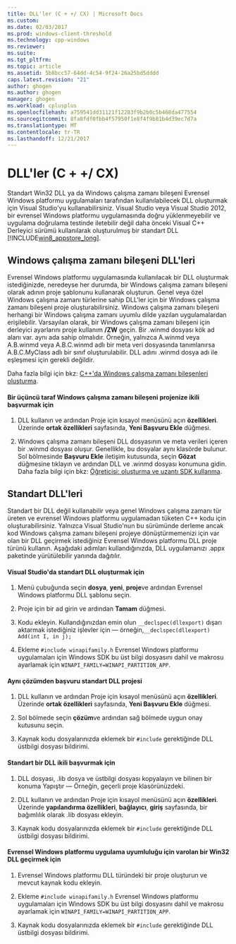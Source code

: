 ```yaml
---
title: DLL'ler (C + +/ CX) | Microsoft Docs
ms.custom: 
ms.date: 02/03/2017
ms.prod: windows-client-threshold
ms.technology: cpp-windows
ms.reviewer: 
ms.suite: 
ms.tgt_pltfrm: 
ms.topic: article
ms.assetid: 5b8bcc57-64dd-4c54-9f24-26a25bd5dddd
caps.latest.revision: "21"
author: ghogen
ms.author: ghogen
manager: ghogen
ms.workload: cplusplus
ms.openlocfilehash: a759541dd31121f12283f9b2b0c5b468da477554
ms.sourcegitcommit: 8fa8fdf0fbb4f57950f1e8f4f9b81b4d39ec7d7a
ms.translationtype: MT
ms.contentlocale: tr-TR
ms.lasthandoff: 12/21/2017
---
```

# <a name="dlls-ccx"></a>DLL'ler (C + +/ CX)
Standart Win32 DLL ya da Windows çalışma zamanı bileşeni Evrensel Windows platformu uygulamaları tarafından kullanılabilecek DLL oluşturmak için Visual Studio'yu kullanabilirsiniz. Visual Studio veya Visual Studio 2012, bir evrensel Windows platformu uygulamasında doğru yüklenmeyebilir ve uygulama doğrulama testinde iletebilir değil daha önceki Visual C++ Derleyici sürümü kullanılarak oluşturulmuş bir standart DLL [!INCLUDE[win8_appstore_long](../cppcx/includes/win8-appstore-long-md.md)].  
  
## <a name="windows-runtime-component-dlls"></a>Windows çalışma zamanı bileşeni DLL'leri  
 Evrensel Windows platformu uygulamasında kullanılacak bir DLL oluşturmak istediğinizde, neredeyse her durumda, bir Windows çalışma zamanı bileşeni olarak adının proje şablonunu kullanarak oluşturun. Genel veya özel Windows çalışma zamanı türlerine sahip DLL'ler için bir Windows çalışma zamanı bileşeni proje oluşturabilirsiniz. Windows çalışma zamanı bileşeni herhangi bir Windows çalışma zamanı uyumlu dilde yazılan uygulamalardan erişilebilir. Varsayılan olarak, bir Windows çalışma zamanı bileşeni için derleyici ayarlarını proje kullanım **/ZW** geçin. Bir .winmd dosyası kök ad alanı var. aynı ada sahip olmalıdır. Örneğin, yalnızca A.winmd veya A.B.winmd veya A.B.C.winmd adlı bir meta veri dosyasında tanımlanırsa A.B.C.MyClass adlı bir sınıf oluşturulabilir. DLL adını .winmd dosya adı ile eşleşmesi için gerekli değildir.  
  
 Daha fazla bilgi için bkz: [C++'da Windows çalışma zamanı bileşenleri oluşturma](/MicrosoftDocs/windows-uwp/blob/docs/windows-apps-src/winrt-components/creating-windows-runtime-components-in-cpp.md).  
  
#### <a name="to-reference-a-third-party-windows-runtime-component-binary-in-your-project"></a>Bir üçüncü taraf Windows çalışma zamanı bileşeni projenize ikili başvurmak için  
  
1.  DLL kullanın ve ardından Proje için kısayol menüsünü açın **özellikleri**. Üzerinde **ortak özellikleri** sayfasında, **Yeni Başvuru Ekle** düğmesi.  
  
2.  Windows çalışma zamanı bileşeni DLL dosyasının ve meta verileri içeren bir .winmd dosyası oluşur. Genellikle, bu dosyalar aynı klasörde bulunur. Sol bölmesinde **Başvuru Ekle** iletişim kutusunda, seçin **Gözat** düğmesine tıklayın ve ardından DLL ve .winmd dosyası konumuna gidin. Daha fazla bilgi için bkz: [Öğreticisi: oluşturma ve uzantı SDK kullanma](http://msdn.microsoft.com/en-us/001e2fca-3d56-43ab-a5e0-0561d085679f).  
  
## <a name="standard-dlls"></a>Standart DLL'leri  
 Standart bir DLL değil kullanabilir veya genel Windows çalışma zamanı tür üreten ve evrensel Windows platformu uygulamadan tüketen C++ kodu için oluşturabilirsiniz. Yalnızca Visual Studio'nun bu sürümünde derleme ancak kod Windows çalışma zamanı bileşeni projeye dönüştürmemenizi için var olan bir DLL geçirmek istediğiniz Evrensel Windows platformu DLL proje türünü kullanın. Aşağıdaki adımları kullandığınızda, DLL uygulamanızı .appx paketinde yürütülebilir yanında dağıtılır.  
  
#### <a name="to-create-a-standard-dll-in-visual-studio"></a>Visual Studio'da standart DLL oluşturmak için  
  
1.  Menü çubuğunda seçin **dosya**, **yeni**, **proje**ve ardından Evrensel Windows platformu DLL şablonu seçin.  
  
2.  Proje için bir ad girin ve ardından **Tamam** düğmesi.  
  
3.  Kodu ekleyin. Kullandığınızdan emin olun `__declspec(dllexport)` dışarı aktarmak istediğiniz işlevler için — örneğin,`__declspec(dllexport) Add(int I, in j);`  
  
4.  Ekleme `#include winapifamily.h` Evrensel Windows platformu uygulamaları için Windows SDK bu üst bilgi dosyasını dahil ve makrosu ayarlamak için `WINAPI_FAMILY=WINAPI_PARTITION_APP`.  
  
#### <a name="to-reference-a-standard-dll-project-from-the-same-solution"></a>Aynı çözümden başvuru standart DLL projesi  
  
1.  DLL kullanın ve ardından Proje için kısayol menüsünü açın **özellikleri**. Üzerinde **ortak özellikleri** sayfasında, **Yeni Başvuru Ekle** düğmesi.  
  
2.  Sol bölmede seçin **çözüm**ve ardından sağ bölmede uygun onay kutusunu seçin.  
  
3.  Kaynak kodu dosyalarınızda eklemek bir `#include` gerektiğinde DLL üstbilgi dosyası bildirimi.  
  
#### <a name="to-reference-a-standard-dll-binary"></a>Standart bir DLL ikili başvurmak için  
  
1.  DLL dosyası, .lib dosya ve üstbilgi dosyası kopyalayın ve bilinen bir konuma Yapıştır — Örneğin, geçerli proje klasörünüzdeki.  
  
2.  DLL kullanın ve ardından Proje için kısayol menüsünü açın **özellikleri**. Üzerinde **yapılandırma özellikleri**, **bağlayıcı**, **giriş** sayfasında, bir bağımlılık olarak .lib dosyası ekleyin.  
  
3.  Kaynak kodu dosyalarınızda eklemek bir `#include` gerektiğinde DLL üstbilgi dosyası bildirimi.  
  
#### <a name="to-migrate-an-existing-win32-dll-for-universal-windows-platform-app-compatibility"></a>Evrensel Windows platformu uygulama uyumluluğu için varolan bir Win32 DLL geçirmek için  
  
1.  Evrensel Windows platformu DLL türündeki bir proje oluşturun ve mevcut kaynak kodu ekleyin.  
  
2.  Ekleme `#include winapifamily.h` Evrensel Windows platformu uygulamaları için Windows SDK bu üst bilgi dosyasını dahil ve makrosu ayarlamak için `WINAPI_FAMILY=WINAPI_PARTITION_APP`.  
  
3.  Kaynak kodu dosyalarınızda eklemek bir `#include` gerektiğinde DLL üstbilgi dosyası bildirimi.  
  

